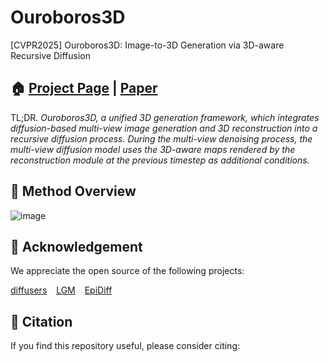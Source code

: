 # Ouroboros3D

[CVPR2025] Ouroboros3D: Image-to-3D Generation via 3D-aware Recursive Diffusion

## 🏠 [Project Page]() | [Paper]()

TL;DR. _Ouroboros3D, a unified 3D generation framework, which integrates diffusion-based multi-view image generation and 3D reconstruction into a recursive diffusion process. During the multi-view denoising process, the multi-view diffusion model uses the 3D-aware maps rendered by the reconstruction module at the previous timestep as additional conditions._

## 🔨 Method Overview

![image](https://github.com/user-attachments/assets/47ee15a2-38c1-4d1a-b6cd-41b62b0a285d)

## 🤝 Acknowledgement

We appreciate the open source of the following projects:

[diffusers](https://github.com/huggingface/diffusers) &#8194;
[LGM](https://github.com/3DTopia/LGM) &#8194;
[EpiDiff](https://github.com/huanngzh/EpiDiff)

## 📎 Citation

If you find this repository useful, please consider citing:

```

```
